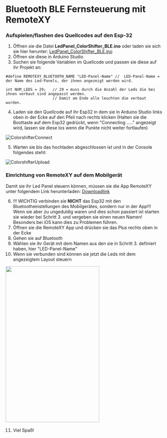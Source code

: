 # Bluetooth BLE Fernsteuerung mit RemoteXY



### Aufspielen/flashen des Quellcodes auf den Esp-32
1. Öffnen sie die Datei **LedPanel_ColorShifter_BLE.ino** oder laden sie sich sie hier herunter: [LedPanel_ColorShifter_BLE.ino](https://github.com/GiThUbLudwig/Codeweek_LedPanel_Esp32_iOS_and_Android/blob/325ee4223153c943bc235e9459c107d3029122a1/LedPanel_ColorShifter_BLE/LedPanel_ColorShifter_BLE.ino)
2. Öffnen sie diese in Arduino Studio
3. Suchen sie folgende Variablen im Quellcode und passen sie diese auf ihr Projekt an:
```
#define REMOTEXY_BLUETOOTH_NAME "LED-Panel-Name" //  LED-Panel-Name = der Name des Led-Panels, der ihnen angezeigt werden wird. 
```
```
int NUM_LEDS = 29;   // 29 = muss durch die Anzahl der Leds die bei ihnen verbaut sind angepasst werden. 
                     // Damit am Ende alle leuchten die verbaut wurden.
```
4. Laden sie den Quellcode auf ihr Esp32 in dem sie in Arduino Studio links oben in der Ecke auf den Pfeil nach rechts klicken (Halten sie die Boottaste auf dem Esp32 gedrückt, wenn "Connecting ....." angezeigt wird, lassen sie diese los wenn die Punkte nicht weiter fortlaufen)

![ColorshifterConnect](https://user-images.githubusercontent.com/69899600/200397546-dded2569-ee93-463f-84f6-a0170dd10e27.gif)


5. Warten sie bis das hochladen abgeschlossen ist und in der Console folgendes steht: 

![ColorshifterUpload](https://user-images.githubusercontent.com/69899600/200397561-bd658e85-4de1-4bdf-b29b-387ec0f99813.gif)

### Einrichtung von RemoteXY auf dem Mobilgerät
Damit sie ihr Led Panel steuern können, müssen sie die App RemoteXY unter folgendem Link herunterladen: [Downloadlink](https://remotexy.com/en/download/)

6. !!! WICHTIG verbinden sie **NICHT** das Esp32 mit den Bluetootheinstellungen des Mobilgerätes, sondern nur in der App!!!
Wenn sie aber zu ungeduldig waren und dies schon passiert ist starten sie wieder bei Schritt 3. und vergeben sie einen neuen Namen! Besonders bei iOS kann dies zu Problemen führen.
7. Öffnen sie die RemoteXY App und drücken sie das Plus rechts oben in der Ecke
8. Gehen sie auf Bluetooth
9. Wählen sie ihr Gerät mit dem Namen aus den sie in Schritt 3. definiert haben, hier "LED-Panel-Name"
10. Wenn sie verbunden sind können sie jetzt die Leds mit dem angezeigtem Layout steuern

<img src="https://user-images.githubusercontent.com/69899600/200094345-251e4f71-d74b-4d7d-838f-5239736ec90a.JPG" width="300" height="500">
<img>

11. Viel Spaß!

